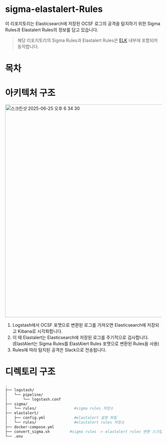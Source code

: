 # sigma-elastalert-Rules
이 리포지토리는 Elasticsearch에 저장된 OCSF 로그의 공격을 탐지하기 위한 Sigma Rules과 Elastalert Rules의 정보를 담고 있습니다.
> 해당 리포지토리의 Sigma Rules과 Elastalert Rules은 [ELK](https://github.com/OCSF-Logrrr/ELK) 내부에 포함되어 동작합니다.

# 목차

# 아키텍처 구조
<img width="685" alt="스크린샷 2025-06-25 오후 6 34 30" src="https://github.com/user-attachments/assets/ef11e66b-1511-4b12-acb6-eb373c40215a" />

1. Logstash에서 OCSF 포맷으로 변환된 로그를 가져오면 Elasticsearch에 저장되고 Kibana로 시각화합니다.
2. 이 때 Elastalert는 Elasticsearch에 저장된 로그를 주기적으로 검사합니다. (ElastAlert는 Sigma Rules를 ElastAlert Rules 포맷으로 변환된 Rules을 사용)
4. Rules에 따라 탐지된 공격은 Slack으로 전송됩니다.

# 디렉토리 구조
```bash
.
├── logstash/
│   └── pipeline/
│       └── logstash.conf
├── sigma/
│	└── rules/                 #sigma rules 저장소
├── elastalert/
│	├── config.yml             #elastalert 설정 파일
│	└── rules/                 #elastalert rules 저장소
├── docker-compose.yml
├── convert_sigma.sh         #sigma rules -> elastalert rules 변환 스크립트
└── .env
```
